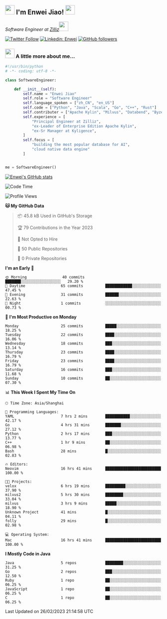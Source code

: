 <h2><img src="https://emojis.slackmojis.com/emojis/images/1531849430/4246/blob-sunglasses.gif?1531849430" width="30"/> I'm  Enwei Jiao! <img src="https://media.giphy.com/media/juBt25nT1KGys/giphy.gif" width=30> </h2>
<!-- <img align='right' src="https://media.giphy.com/media/M9gbBd9nbDrOTu1Mqx/giphy.gif" width="230"> -->
<p><em>Software Engineer at <a href="https://zilliz.com/">Zilliz</a><img src="https://media.giphy.com/media/WUlplcMpOCEmTGBtBW/giphy.gif" width="30"></em></p>

[![Twitter Follow](https://img.shields.io/twitter/follow/misteranmol?label=Follow)](https://twitter.com/intent/follow?screen_name=EnweiJiao)
[![Linkedin: Enwei](https://img.shields.io/badge/-enwei-blue?style=&logo=Linkedin&logoColor=white&link=https://www.linkedin.com/in/enwei-jiao-41192a97)](https://www.linkedin.com/in/enwei-jiao-41192a97/)
[![GitHub followers](https://img.shields.io/github/followers/jiaoew1991?label=Follow&style=social)](https://github.com/jiaoew1991)


### <img src="https://media.giphy.com/media/VgCDAzcKvsR6OM0uWg/giphy.gif" width="30"> A little more about me...  

```python
#!/usr/bin/python
# -*- coding: utf-8 -*-

class SoftwareEngineer:

    def __init__(self):
        self.name = "Enwei Jiao"
        self.role = "Software Engineer"
        self.language_spoken = ["zh_CN", "en_US"]
        self.code = ["Python", "Java", "Scala", "Go", "C++", "Rust"]
        self.contributer = ["Apache Kylin", "Milvus", "Databend", "Byzer-Lang"]
        self.experience = [
            "Principal Engineer at Zilliz",
            "ex-Leader of Enterprise Edition Apache Kylin",
            "ex-Sr Manager at Kyligence",
        ]
        self.focus = [
            "building the most popular database for AI",
            "cloud native data engine"
        ]


me = SoftwareEngineer()
```

[![Enwei's GitHub stats](https://github-readme-stats.vercel.app/api?username=jiaoew1991&count_private=true&show_icons=true)](https://github.com/jiaoew1991/jiaoew1991)

<!-- [![Top Langs](https://github-readme-stats.vercel.app/api/top-langs/?username=jiaoew1991&layout=compact)](https://github.com/jiaoew1991/jiaoew1991) -->

<!--START_SECTION:waka-->
![Code Time](http://img.shields.io/badge/Code%20Time-534%20hrs%2037%20mins-blue)

![Profile Views](http://img.shields.io/badge/Profile%20Views-9-blue)

**🐱 My GitHub Data** 

> 📦 45.8 kB Used in GitHub's Storage 
 > 
> 🏆 79 Contributions in the Year 2023
 > 
> 🚫 Not Opted to Hire
 > 
> 📜 50 Public Repositories 
 > 
> 🔑 0 Private Repositories 
 > 
**I'm an Early 🐤** 

```text
🌞 Morning                40 commits          ███████░░░░░░░░░░░░░░░░░░   29.20 % 
🌆 Daytime                65 commits          ████████████░░░░░░░░░░░░░   47.45 % 
🌃 Evening                31 commits          ██████░░░░░░░░░░░░░░░░░░░   22.63 % 
🌙 Night                  1 commits           ░░░░░░░░░░░░░░░░░░░░░░░░░   00.73 % 
```
📅 **I'm Most Productive on Monday** 

```text
Monday                   25 commits          █████░░░░░░░░░░░░░░░░░░░░   18.25 % 
Tuesday                  22 commits          ████░░░░░░░░░░░░░░░░░░░░░   16.06 % 
Wednesday                18 commits          ███░░░░░░░░░░░░░░░░░░░░░░   13.14 % 
Thursday                 23 commits          ████░░░░░░░░░░░░░░░░░░░░░   16.79 % 
Friday                   23 commits          ████░░░░░░░░░░░░░░░░░░░░░   16.79 % 
Saturday                 16 commits          ███░░░░░░░░░░░░░░░░░░░░░░   11.68 % 
Sunday                   10 commits          ██░░░░░░░░░░░░░░░░░░░░░░░   07.30 % 
```


📊 **This Week I Spent My Time On** 

```text
🕑︎ Time Zone: Asia/Shanghai

💬 Programming Languages: 
YAML                     7 hrs 2 mins        ███████████░░░░░░░░░░░░░░   42.17 % 
Go                       4 hrs 31 mins       ███████░░░░░░░░░░░░░░░░░░   27.12 % 
Python                   2 hrs 17 mins       ███░░░░░░░░░░░░░░░░░░░░░░   13.77 % 
C++                      1 hr 9 mins         ██░░░░░░░░░░░░░░░░░░░░░░░   06.98 % 
Bash                     28 mins             █░░░░░░░░░░░░░░░░░░░░░░░░   02.83 % 

🔥 Editors: 
Neovim                   16 hrs 41 mins      █████████████████████████   100.00 % 

🐱‍💻 Projects: 
velox                    6 hrs 19 mins       █████████░░░░░░░░░░░░░░░░   37.90 % 
milvus2                  5 hrs 30 mins       ████████░░░░░░░░░░░░░░░░░   33.04 % 
milvus                   3 hrs 9 mins        █████░░░░░░░░░░░░░░░░░░░░   18.90 % 
Unknown Project          41 mins             █░░░░░░░░░░░░░░░░░░░░░░░░   04.11 % 
folly                    29 mins             █░░░░░░░░░░░░░░░░░░░░░░░░   02.98 % 

💻 Operating System: 
Mac                      16 hrs 41 mins      █████████████████████████   100.00 % 
```

**I Mostly Code in Java** 

```text
Java                     5 repos             ████████░░░░░░░░░░░░░░░░░   31.25 % 
Go                       2 repos             ███░░░░░░░░░░░░░░░░░░░░░░   12.50 % 
Ruby                     1 repo              ██░░░░░░░░░░░░░░░░░░░░░░░   06.25 % 
JavaScript               1 repo              ██░░░░░░░░░░░░░░░░░░░░░░░   06.25 % 
C                        1 repo              ██░░░░░░░░░░░░░░░░░░░░░░░   06.25 % 
```




 Last Updated on 26/02/2023 21:14:58 UTC
<!--END_SECTION:waka-->
